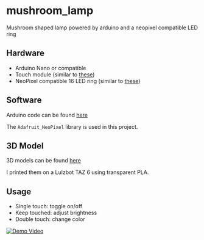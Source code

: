 # mushroom_lamp
Mushroom shaped lamp powered by arduino and a neopixel compatible LED ring

## Hardware

* Arduino Nano or compatible
* Touch module (similar to [these](https://www.amazon.de/WINGONEER-TTP223B-Digital-Kapazitives-Arduino/dp/B06XHJCG1Y/))
* NeoPixel compatible 16 LED ring (similar to [these](https://www.amazon.de/gp/product/B078YKQKX3))

## Software

Arduino code can be found [here](arduino/MushroomLamp.ino)

The `Adafruit_NeoPixel` library is used in this project.

## 3D Model

3D models can be found  [here](models)

I printed them on a Lulzbot TAZ 6 using transparent PLA.

## Usage

* Single touch: toggle on/off
* Keep touched: adjust brightness
* Double touch: change color

[![Demo Video](https://img.youtube.com/vi/sFy_6FggQTg/0.jpg)](https://www.youtube.com/watch?v=sFy_6FggQTg)
